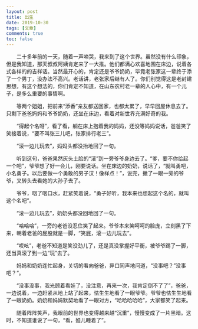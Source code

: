 ```yaml
---
layout: post
title: 出生
date: 2019-10-30
tags: [文章]
comments: true
toc: false
---
```




&emsp;&emsp;二十多年前的一天，随着一声啼哭，我来到了这个世界。虽然没有什么印象，但是我知道，那天叔叔阿姨肯定来了一大推。他们都满心欢喜地围在床边，说着各式各样的的吉祥话。当然最开心的，肯定还是爷爷奶奶，毕竟老张家这一辈终于添了一个男丁，没办法不高兴。老话讲，老张家后继有人了。你们别觉得这是老封建思想，有这个想法的，你们肯定不知道，在山东农村老一辈的人心中，有一个儿子，是多么重要的事情啊。

&emsp;&emsp;等两个姐姐，把前来“添香”亲友都送回家，也都太累了，早早回屋休息去了。只剩下爸爸妈妈和爷爷奶奶，还坐在床边，看着对新世界充满好奇的我。

&emsp;&emsp;“得起个名呀”，看了看，躺在床上抱着我的妈妈，还没等妈妈说话，爸爸笑了笑接着说，“要不叫张三儿吧，张家排行老三”。

&emsp;&emsp;“滚一边儿玩去”，妈妈头都没抬地回了一句。

&emsp;&emsp;听到这句，爸爸果然灰头土脸的“滚”到一旁爷爷身边去了。“爹，要不你给起一个吧”，爷爷想了好一会儿，刚要说话。坐在床边的奶奶，说话了，“就叫勇吧，小名勇子。以后要做一个勇敢的男子汉！像样点！”，说完，撇了一眼一旁的爷爷，又转头去看她的大孙子去了。

&emsp;&emsp;爷爷，咽了咽口水，赶紧笑着说，“勇子好听，我本来也想起这个名的，就叫这个名吧”。

&emsp;&emsp;“滚一边儿玩去”，奶奶头都没回地回了一句。

&emsp;&emsp;“哈哈哈”，一旁的老爸没忍住笑了起来。爷爷本来笑呵呵的脸庞，立刻黑了下来，朝着老爸的屁股就是一脚，“笑屁，滚一边儿玩去”。

&emsp;&emsp;“哎吆”，老爸不知道是笑没劲儿了，还是真没掌握好平衡，被爷爷踢了一脚，还当真滚了到一边“玩”去了。

&emsp;&emsp;妈妈和奶奶连忙起身，关切的看向爸爸，异口同声地问道，“没事吧？”没事吧？“。

&emsp;&emsp;“没事没事，我光顾着看娃了，没注意，再来一次，我肯定倒不了了”，爸爸，一边说着，一边赶紧从地上站了起来，怯生生地看了一眼爷爷。爷爷也怯生生地看了一眼奶奶。奶奶和妈妈默契地看了一眼对方，“哈哈哈哈哈”，大家都笑了起来。

&emsp;&emsp;随着阵阵笑声，我眼前的世界也变得越来越“沉重”，慢慢变成了一片黑暗。这时，不知道谁说了一句，“看，娃儿睡着了”。

